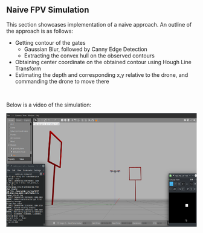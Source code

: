 ## Naive FPV Simulation
This section showcases implementation of a naive approach. An outline of the approach is as follows:
- Getting contour of the gates
    - Gaussian Blur, followed by Canny Edge Detection
    - Extracting the convex hull on the observed contours
- Obtaining center coordinate on the obtained contour using Hough Line Transform
- Estimating the depth and corresponding x,y relative to the drone, and commanding the drone to move there

<br>

Below is a video of the simulation:

<!-- <figure class="video_container">
  <video controls="true" allowfullscreen="true" poster="./../utils/poster_image_naive simulation.png">
    <source src="./../utils/simulation_naive_fpv.mp4" type="video/mp4">
  </video>
</figure> -->

[<img src="./../utils/poster_image_naive simulation.png" width="600" height="300"
/>](./../utils/simulation_naive_fpv.mp4)


